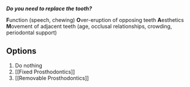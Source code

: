 ***Do you need to replace the tooth?***

**F**unction (speech, chewing)
**O**ver-eruption of opposing teeth
**A**esthetics
**M**ovement of adjacent teeth (age, occlusal relationships, crowding, periodontal support)

## Options
1. Do nothing
2. [[Fixed Prosthodontics]]
3. [[Removable Prosthodontics]]
